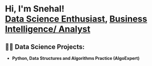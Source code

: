 <h1>Hi, I'm Snehal! <br/><a href="https://github.com/joshmadakor1">Data Science Enthusiast</a>, <a href="https://www.linkedin.com/in/joshmadakor/">Business Intelligence/ Analyst </a>
</h1>

<h2>👨‍💻 Data Science Projects:</h2>

- <b>Python, Data Structures and Algorithms Practice (AlgoExpert)</b>
